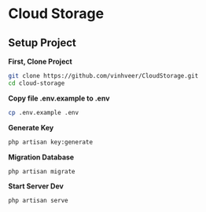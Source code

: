 # Cloud Storage

## Setup Project

**First, Clone Project**

```bash
git clone https://github.com/vinhveer/CloudStorage.git
cd cloud-storage
```

**Copy file .env.example to .env**

```bash
cp .env.example .env
```

**Generate Key**

```bash
php artisan key:generate
```

**Migration Database**

```bash
php artisan migrate
```

**Start Server Dev**

```bash
php artisan serve
```
